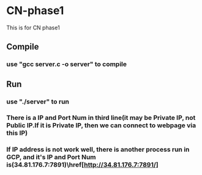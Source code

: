 # CN-phase1    
This is for CN phase1
## Compile  
### use "gcc server.c -o server" to compile  
## Run  
### use "./server" to run
### There is a IP and Port Num in third line(it may be Private IP, not Public IP.If it is Private IP, then we can connect to webpage via this IP)
### If IP address is not work well, there is another process run in GCP, and it's IP and Port Num is(34.81.176.7:7891)\href[http://34.81.176.7:7891/]
